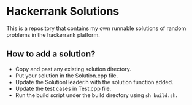 # Hackerrank Solutions

This is a repository that contains my own runnable solutions of random problems in the hackerrank platform.

## How to add a solution?

- Copy and past any existing solution directory.
- Put your solution in the Solution.cpp file.
- Update the SolutionHeader.h with the solution function added.
- Update the test cases in Test.cpp file.
- Run the build script under the build directory using `sh build.sh`.
